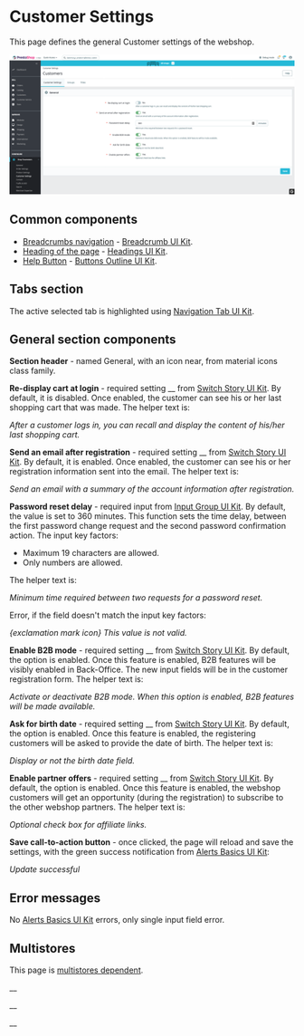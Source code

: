 # Customer Settings

This page defines the general Customer settings of the webshop.

![Customers Settings UI](<../../../../../.gitbook/assets/image (2) (1).png>)

## Common components

* [Breadcrumbs navigation](../../../common-components/breadcrumbs.md) - [Breadcrumb UI Kit](https://build.prestashop.com/prestashop-ui-kit/?path=/story/breadcrumb--breadcrumb).
* [Heading of the page](../../../common-components/heading-of-the-page.md) - [Headings UI Kit](https://build.prestashop.com/prestashop-ui-kit/?path=/story/headings--headings).
* [Help Button](../../../common-components/help-button.md) - [Buttons Outline UI Kit](https://build.prestashop.com/prestashop-ui-kit/?path=/story/buttons--outline).

## Tabs section

The active selected tab is highlighted using [Navigation Tab UI Kit](https://build.prestashop.com/prestashop-ui-kit/?path=/story/navigation--navigation-tabs).

## General section components

**Section header** - named General, with an icon near, from material icons class family.

**Re-display cart at login** - required setting __ from [Switch Story UI Kit](https://build.prestashop.com/prestashop-ui-kit/?path=/story/forms--switch-story). By default, it is disabled. Once enabled, the customer can see his or her last shopping cart that was made. The helper text is:

_After a customer logs in, you can recall and display the content of his/her last shopping cart._

**Send an email after registration** - required setting __ from [Switch Story UI Kit](https://build.prestashop.com/prestashop-ui-kit/?path=/story/forms--switch-story). By default, it is enabled. Once enabled, the customer can see his or her registration information sent into the email. The helper text is:

_Send an email with a summary of the account information after registration._

**Password reset delay** - required input from [Input Group UI Kit](https://build.prestashop.com/prestashop-ui-kit/?path=/story/forms--input-group). By default, the value is set to 360 minutes. This function sets the time delay, between the first password change request and the second password confirmation action. The input key factors:

* Maximum 19 characters are allowed.
* Only numbers are allowed.

The helper text is:

_Minimum time required between two requests for a password reset._

Error, if the field doesn't match the input key factors:

_{exclamation mark icon} This value is not valid._

**Enable B2B mode** - required setting __ from [Switch Story UI Kit](https://build.prestashop.com/prestashop-ui-kit/?path=/story/forms--switch-story). By default, the option is enabled. Once this feature is enabled, B2B features will be visibly enabled in Back-Office. The new input fields will be in the customer registration form. The helper text is:

_Activate or deactivate B2B mode. When this option is enabled, B2B features will be made available._

**Ask for birth date** - required setting __ from [Switch Story UI Kit](https://build.prestashop.com/prestashop-ui-kit/?path=/story/forms--switch-story). By default, the option is enabled. Once this feature is enabled, the registering customers will be asked to provide the date of birth. The helper text is:

_Display or not the birth date field._

**Enable partner offers** - required setting __ from [Switch Story UI Kit](https://build.prestashop.com/prestashop-ui-kit/?path=/story/forms--switch-story). By default, the option is enabled. Once this feature is enabled, the webshop customers will get an opportunity (during the registration) to subscribe to the other webshop partners. The helper text is:

_Optional check box for affiliate links._

**Save call-to-action button** - once clicked, the page will reload and save the settings, with the green success notification from [Alerts Basics UI Kit](https://build.prestashop.com/prestashop-ui-kit/?path=/story/alerts--basics):

_Update successful_

## Error messages

No [Alerts Basics UI Kit](https://build.prestashop.com/prestashop-ui-kit/?path=/story/alerts--basics) errors, only single input field error.

## Multistores

This page is [multistores dependent](../../../common-components/multistores-dependent.md).

__

__

__
